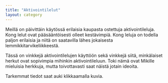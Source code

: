 ```yaml
---
title: "Aktivointilelut"
layout: category
---
```

Meillä on päivittäin käytössä erilaisia kaupasta ostettuja aktivointileluja. Kong lelut ovat pääsääntöisesti olleet kestävimpiä. Kong leluja on todella paljon erilaisia ja niitä on saatavilla lähes jokaisesta lemmikkitarvikeliikkeestä.

Tässä on vinkkejä aktivointilelujen käyttöön sekä vinkkejä siitä, minkälaiset herkut ovat sopivimpia mihinkin aktivointileluun. Toki nämä ovat Mikille mieluisia herkkuja, mutta toivottavasti saat näistä jotain ideoita.

Tarkemmat tiedot saat auki klikkaamalla kuvia.
